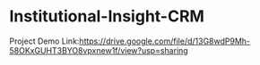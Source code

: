 # Institutional-Insight-CRM

Project Demo Link:https://drive.google.com/file/d/13G8wdP9Mh-58OKxGUHT3BYO8vpxnew1f/view?usp=sharing

